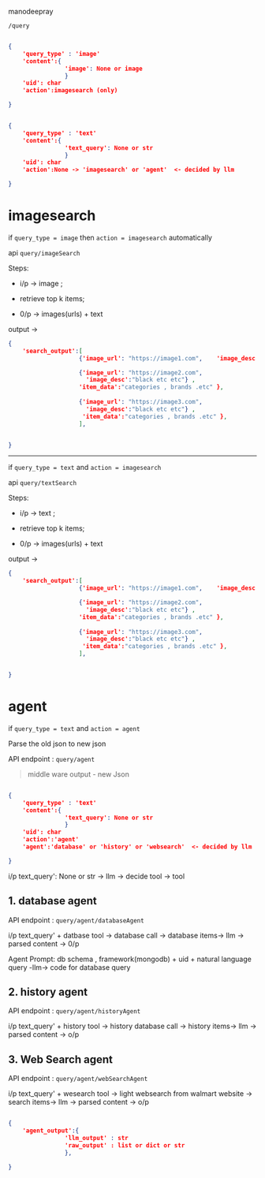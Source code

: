  manodeepray

`/query`


```json

{
    'query_type' : 'image' 
    'content':{
                'image': None or image
                }
    'uid': char
    'action':imagesearch (only)

}

```



```json

{
    'query_type' : 'text'
    'content':{
                'text_query': None or str
                }
    'uid': char
    'action':None -> 'imagesearch' or 'agent'  <- decided by llm

}

```










# imagesearch

if  `query_type = image` then `action = imagesearch`   automatically

api `query/imageSearch`

Steps:
- i/p -> image  ;

- retrieve top k items;

- 0/p -> images(urls) + text

output ->

``` json
{
    'search_output':[
                    {'image_url': "https://image1.com",    'image_desc':"brief description" , 'item_data':"categories , brands .etc"  },,

                    {'image_url': "https://image2.com",  
                      'image_desc':"black etc etc"} , 
                    'item_data':"categories , brands .etc" },
                    
                    {'image_url': "https://image3.com",  
                      'image_desc':"black etc etc"} ,
                     'item_data':"categories , brands .etc" },
                    ],


}

```




---


if  `query_type = text` and `action = imagesearch`   

api `query/textSearch`

Steps:
- i/p -> text  ;

- retrieve top k items;

- 0/p -> images(urls) + text

output ->

``` json
{
    'search_output':[
                    {'image_url': "https://image1.com",    'image_desc':"brief description" , 'item_data':"categories , brands .etc"  },,

                    {'image_url': "https://image2.com",  
                      'image_desc':"black etc etc"} , 
                    'item_data':"categories , brands .etc" },
                    
                    {'image_url': "https://image3.com",  
                      'image_desc':"black etc etc"} ,
                     'item_data':"categories , brands .etc" },
                    ],


}

```





# agent

if `query_type = text` and `action = agent`

Parse the old json to new json

API endpoint : `query/agent`



>middle ware output - new Json

```json

{
    'query_type' : 'text'
    'content':{
                'text_query': None or str
                }
    'uid': char
    'action':'agent'
    'agent':'database' or 'history' or 'websearch'  <- decided by llm

}

```



i/p text_query': None or str -> llm -> decide tool -> tool


## 1. database agent

API endpoint : `query/agent/databaseAgent`

i/p text_query' +  datbase tool -> database call -> database items-> llm -> parsed content -> 0/p

Agent Prompt:
db schema  , framework(mongodb) +  uid + natural language query -llm-> code for database query


## 2. history agent

API endpoint : `query/agent/historyAgent`

i/p text_query' + history tool -> history database call -> history items-> llm -> parsed content -> o/p


## 3. Web Search agent

API endpoint : `query/agent/webSearchAgent`

i/p text_query' + wesearch tool -> light websearch from walmart website -> search items-> llm -> parsed content -> o/p


```json

{
    'agent_output':{
                'llm_output' : str
                'raw_output' : list or dict or str
                },      

}

```